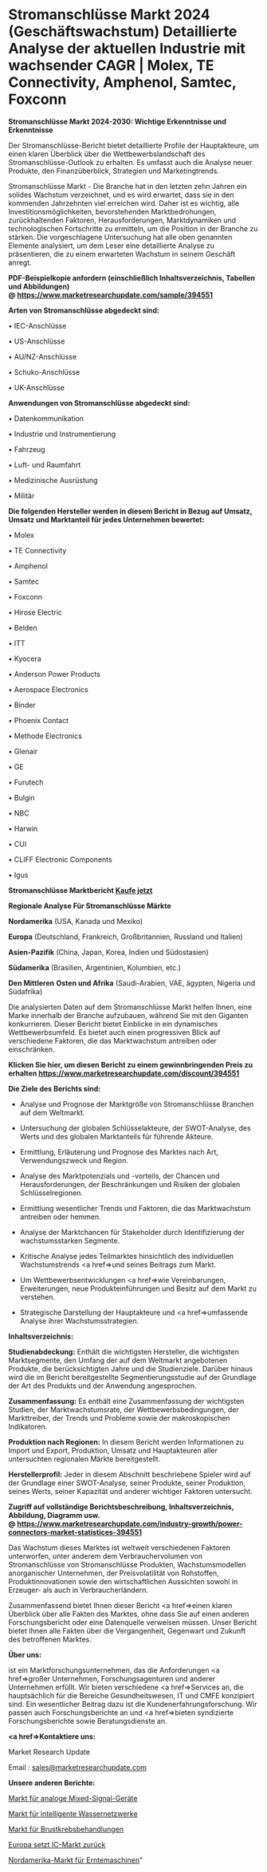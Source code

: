 # Stromanschlüsse Markt 2024 (Geschäftswachstum) Detaillierte Analyse der aktuellen Industrie mit wachsender CAGR | Molex, TE Connectivity, Amphenol, Samtec, Foxconn

<strong>Stromanschlüsse Markt 2024-2030: Wichtige Erkenntnisse und Erkenntnisse</strong>

Der Stromanschlüsse-Bericht bietet detaillierte Profile der Hauptakteure, um einen klaren Überblick über die Wettbewerbslandschaft des Stromanschlüsse-Outlook zu erhalten. Es umfasst auch die Analyse neuer Produkte, den Finanzüberblick, Strategien und Marketingtrends.

Stromanschlüsse Markt - Die Branche hat in den letzten zehn Jahren ein solides Wachstum verzeichnet, und es wird erwartet, dass sie in den kommenden Jahrzehnten viel erreichen wird. Daher ist es wichtig, alle Investitionsmöglichkeiten, bevorstehenden Marktbedrohungen, zurückhaltenden Faktoren, Herausforderungen, Marktdynamiken und technologischen Fortschritte zu ermitteln, um die Position in der Branche zu stärken. Die vorgeschlagene Untersuchung hat alle oben genannten Elemente analysiert, um dem Leser eine detaillierte Analyse zu präsentieren, die zu einem erwarteten Wachstum in seinem Geschäft anregt.

<strong><b>PDF-Beispielkopie anfordern (einschließlich Inhaltsverzeichnis, Tabellen und Abbildungen) @ </b></strong><strong><a href=https://www.marketresearchupdate.com/sample/394551><strong>https://www.marketresearchupdate.com/sample/394551</u></a></strong></strong>

<strong>Arten von Stromanschlüsse abgedeckt sind:</strong>

• IEC-Anschlüsse

• US-Anschlüsse

• AU/NZ-Anschlüsse

• Schuko-Anschlüsse

• UK-Anschlüsse

<strong>Anwendungen von Stromanschlüsse abgedeckt sind:</strong>

• Datenkommunikation

• Industrie und Instrumentierung

• Fahrzeug

• Luft- und Raumfahrt

• Medizinische Ausrüstung

• Militär

<strong>Die folgenden Hersteller werden in diesem Bericht in Bezug auf Umsatz, Umsatz und Marktanteil für jedes Unternehmen bewertet:</strong>

• Molex

• TE Connectivity

• Amphenol

• Samtec

• Foxconn

• Hirose Electric

• Belden

• ITT

• Kyocera

• Anderson Power Products

• Aerospace Electronics

• Binder

• Phoenix Contact

• Methode Electronics

• Glenair

• GE

• Furutech

• Bulgin

• NBC

• Harwin

• CUI

• CLIFF Electronic Components

• Igus

<strong>Stromanschlüsse Marktbericht <a href=https://www.marketresearchupdate.com/buynow/394551>Kaufe jetzt</a></strong>

<strong>Regionale Analyse Für Stromanschlüsse Märkte</strong>

<strong>Nordamerika</strong> (USA, Kanada und Mexiko)

<strong>Europa</strong> (Deutschland, Frankreich, Großbritannien, Russland und Italien)

<strong>Asien-Pazifik</strong> (China, Japan, Korea, Indien und Südostasien)

<strong>Südamerika</strong> (Brasilien, Argentinien, Kolumbien, etc.)

<strong>Den Mittleren</strong> <strong>Osten und Afrika</strong> (Saudi-Arabien, VAE, ägypten, Nigeria und Südafrika)

Die analysierten Daten auf dem Stromanschlüsse Markt helfen Ihnen, eine Marke innerhalb der Branche aufzubauen, während Sie mit den Giganten konkurrieren. Dieser Bericht bietet Einblicke in ein dynamisches Wettbewerbsumfeld. Es bietet auch einen progressiven Blick auf verschiedene Faktoren, die das Marktwachstum antreiben oder einschränken.

<strong>Klicken Sie hier, um diesen Bericht zu einem gewinnbringenden Preis zu erhalten
</strong><strong><a href=https://www.marketresearchupdate.com/discount/394551>https://www.marketresearchupdate.com/discount/394551</b></u></strong></a>

<strong>Die Ziele des Berichts sind:</strong>

- Analyse und Prognose der Marktgröße von Stromanschlüsse Branchen auf dem Weltmarkt.

- Untersuchung der globalen Schlüsselakteure, der SWOT-Analyse, des Werts und des globalen Marktanteils für führende Akteure.

- Ermittlung, Erläuterung und Prognose des Marktes nach Art, Verwendungszweck und Region.

- Analyse des Marktpotenzials und -vorteils, der Chancen und Herausforderungen, der Beschränkungen und Risiken der globalen Schlüsselregionen.

- Ermittlung wesentlicher Trends und Faktoren, die das Marktwachstum antreiben oder hemmen.

- Analyse der Marktchancen für Stakeholder durch Identifizierung der wachstumsstarken Segmente.

- Kritische Analyse jedes Teilmarktes hinsichtlich des individuellen Wachstumstrends <a href=>und</a> seines Beitrags zum Markt.

- Um Wettbewerbsentwicklungen <a href=>wie</a> Vereinbarungen, Erweiterungen, neue Produkteinführungen und Besitz auf dem Markt zu verstehen.

- Strategische Darstellung der Hauptakteure und <a href=>umfas</a>sende Analyse ihrer Wachstumsstrategien.

<strong>Inhaltsverzeichnis:</strong>

<strong>Studienabdeckung:</strong> Enthält die wichtigsten Hersteller, die wichtigsten Marktsegmente, den Umfang der auf dem Weltmarkt angebotenen Produkte, die berücksichtigten Jahre und die Studienziele. Darüber hinaus wird die im Bericht bereitgestellte Segmentierungsstudie auf der Grundlage der Art des Produkts und der Anwendung angesprochen.

<strong>Zusammenfassung:</strong> Es enthält eine Zusammenfassung der wichtigsten Studien, der Marktwachstumsrate, der Wettbewerbsbedingungen, der Markttreiber, der Trends und Probleme sowie der makroskopischen Indikatoren.

<strong>Produktion nach Regionen:</strong> In diesem Bericht werden Informationen zu Import und Export, Produktion, Umsatz und Hauptakteuren aller untersuchten regionalen Märkte bereitgestellt.

<strong>Herstellerprofil:</strong> Jeder in diesem Abschnitt beschriebene Spieler wird auf der Grundlage einer SWOT-Analyse, seiner Produkte, seiner Produktion, seines Werts, seiner Kapazität und anderer wichtiger Faktoren untersucht.

<strong><b>Zugriff auf vollständige Berichtsbeschreibung, Inhaltsverzeichnis, Abbildung, Diagramm usw. @ </b></strong><strong><a href=https://www.marketresearchupdate.com/industry-growth/power-connectors-market-statistices-394551>https://www.marketresearchupdate.com/industry-growth/power-connectors-market-statistices-394551</a></strong>

Das Wachstum dieses Marktes ist weltweit verschiedenen Faktoren unterworfen, unter anderem dem Verbrauchervolumen von Stromanschlüsse von Stromanschlüsse Produkten, Wachstumsmodellen anorganischer Unternehmen, der Preisvolatilität von Rohstoffen, Produktinnovationen sowie den wirtschaftlichen Aussichten sowohl in Erzeuger- als auch in Verbraucherländern.

Zusammenfassend bietet Ihnen dieser Bericht <a href=>einen</a> klaren Überblick über alle Fakten des Marktes, ohne dass Sie auf einen anderen Forschungsbericht oder eine Datenquelle verweisen müssen. Unser Bericht bietet Ihnen alle Fakten über die Vergangenheit, Gegenwart und Zukunft des betroffenen Marktes.

<strong>Über uns:</strong>

 ist ein Marktforschungsunternehmen, das die Anforderungen <a href=>großer</a> Unternehmen, Forschungsagenturen und anderer Unternehmen erfüllt. Wir bieten verschiedene <a href=>Services</a> an, die hauptsächlich für die Bereiche Gesundheitswesen, IT und CMFE konzipiert sind. Ein wesentlicher Beitrag dazu ist die Kundenerfahrungsforschung. Wir passen auch Forschungsberichte an und <a href=>bieten</a> syndizierte Forschungsberichte sowie Beratungsdienste an.

<strong><a href=>Kontaktiere uns:</a></strong>

Market Research Update

Email : sales@marketresearchupdate.com

<strong>Unsere anderen Berichte:</strong>

<a href=https://www.linkedin.com/pulse/analog-mixed-signal-device-market-size-growth-set-surge>Markt für analoge Mixed-Signal-Geräte</a>

<a href=https://www.linkedin.com/pulse/smart-water-network-market-size-trends-consumption-future>Markt für intelligente Wassernetzwerke</a>

<a href=https://www.linkedin.com/pulse/breast-cancer-treatment-market-size-trends-consumption>Markt für Brustkrebsbehandlungen</a>

<a href=https://www.linkedin.com/pulse/europe-reset-ic-market-2023-pointing-capture>Europa setzt IC-Markt zurück</a>

<a href=https://www.linkedin.com/pulse/north-america-crop-harvesting-machinery-market-2023-top>Nordamerika-Markt für Erntemaschinen</a>"
